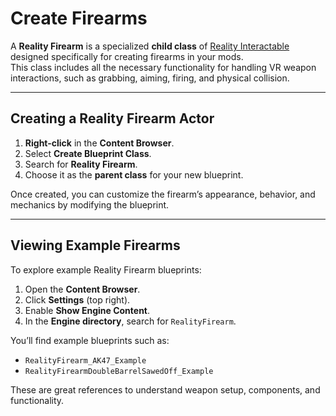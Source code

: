 # Create Firearms
A **Reality Firearm** is a specialized **child class** of [Reality Interactable](./reality-interactable.md) designed specifically for creating firearms in your mods.  
This class includes all the necessary functionality for handling VR weapon interactions, such as grabbing, aiming, firing, and physical collision.

---

## Creating a Reality Firearm Actor

1. **Right-click** in the **Content Browser**.  
2. Select **Create Blueprint Class**.  
3. Search for **Reality Firearm**.  
4. Choose it as the **parent class** for your new blueprint.

Once created, you can customize the firearm’s appearance, behavior, and mechanics by modifying the blueprint.

---

## Viewing Example Firearms

To explore example Reality Firearm blueprints:

1. Open the **Content Browser**.  
2. Click **Settings** (top right).  
3. Enable **Show Engine Content**.  
4. In the **Engine directory**, search for `RealityFirearm`.

You’ll find example blueprints such as:

- `RealityFirearm_AK47_Example`  
- `RealityFirearmDoubleBarrelSawedOff_Example`

These are great references to understand weapon setup, components, and functionality.